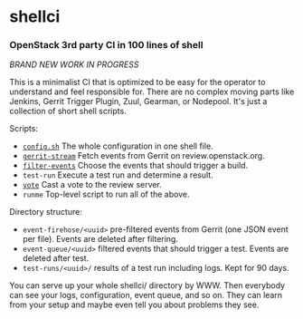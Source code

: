 # shellci

### OpenStack 3rd party CI in 100 lines of shell

*BRAND NEW WORK IN PROGRESS*

This is a minimalist CI that is optimized to be easy for the operator
to understand and feel responsible for. There are no complex moving
parts like Jenkins, Gerrit Trigger Plugin, Zuul, Gearman, or
Nodepool. It's just a collection of short shell scripts.

Scripts:

* [`config.sh`](config.sh) The whole configuration in one shell file.
* [`gerrit-stream`](gerrit-stream) Fetch events from Gerrit on review.openstack.org.
* [`filter-events`](filter-events) Choose the events that should trigger a build.
* `test-run` Execute a test run and determine a result.
* [`vote`](vote) Cast a vote to the review server.
* `runme` Top-level script to run all of the above.

Directory structure:

* `event-firehose/<uuid>` pre-filtered events from Gerrit (one JSON event per file). Events are deleted after filtering.
* `event-queue/<uuid>` filtered events that should trigger a test. Events are deleted after test.
* `test-runs/<uuid>/` results of a test run including logs. Kept for 90 days.

You can serve up your whole shellci/ directory by WWW. Then everybody
can see your logs, configuration, event queue, and so on. They can
learn from your setup and maybe even tell you about problems they see.

